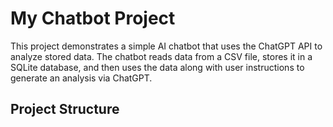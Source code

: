 # My Chatbot Project

This project demonstrates a simple AI chatbot that uses the ChatGPT API to analyze stored data. The chatbot reads data from a CSV file, stores it in a SQLite database, and then uses the data along with user instructions to generate an analysis via ChatGPT.

## Project Structure

